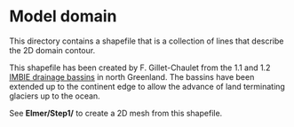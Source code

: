 # Model domain

This directory contains a shapefile that is a collection of lines that describe the 2D domain contour.

This shapefile has been created by F. Gillet-Chaulet from the 1.1 and 1.2 [IMBIE drainage bassins](http://imbie.org/imbie-2016/drainage-basins) in north Greenland.
The bassins have been extended up to the continent edge to allow the advance of land terminating glaciers up to the ocean.

See **Elmer/Step1/** to create a 2D mesh from this shapefile.
